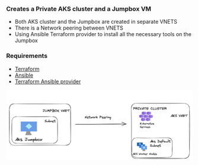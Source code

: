 ### Creates a Private AKS cluster and a Jumpbox VM 
- Both AKS cluster and the Jumpbox are created in separate VNETS
- There is a Network peering between VNETS
- Using Ansible Terraform provider to install all the necessary tools on the Jumpbox

### Requirements
 - [Terraform](https://developer.hashicorp.com/terraform/tutorials/aws-get-started/install-cli)
 - [Ansible](https://docs.ansible.com/ansible/latest/installation_guide/index.html)
 - [Terraform Ansible provider](https://registry.terraform.io/providers/ansible/ansible/latest/docs)


![Basic topology](assets/image.png)